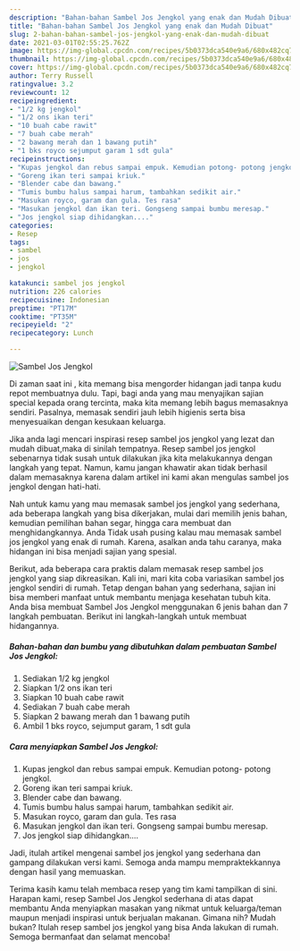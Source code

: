 ```yaml
---
description: "Bahan-bahan Sambel Jos Jengkol yang enak dan Mudah Dibuat"
title: "Bahan-bahan Sambel Jos Jengkol yang enak dan Mudah Dibuat"
slug: 2-bahan-bahan-sambel-jos-jengkol-yang-enak-dan-mudah-dibuat
date: 2021-03-01T02:55:25.762Z
image: https://img-global.cpcdn.com/recipes/5b0373dca540e9a6/680x482cq70/sambel-jos-jengkol-foto-resep-utama.jpg
thumbnail: https://img-global.cpcdn.com/recipes/5b0373dca540e9a6/680x482cq70/sambel-jos-jengkol-foto-resep-utama.jpg
cover: https://img-global.cpcdn.com/recipes/5b0373dca540e9a6/680x482cq70/sambel-jos-jengkol-foto-resep-utama.jpg
author: Terry Russell
ratingvalue: 3.2
reviewcount: 12
recipeingredient:
- "1/2 kg jengkol"
- "1/2 ons ikan teri"
- "10 buah cabe rawit"
- "7 buah cabe merah"
- "2 bawang merah dan 1 bawang putih"
- "1 bks royco sejumput garam 1 sdt gula"
recipeinstructions:
- "Kupas jengkol dan rebus sampai empuk. Kemudian potong- potong jengkol."
- "Goreng ikan teri sampai kriuk."
- "Blender cabe dan bawang."
- "Tumis bumbu halus sampai harum, tambahkan sedikit air."
- "Masukan royco, garam dan gula. Tes rasa"
- "Masukan jengkol dan ikan teri. Gongseng sampai bumbu meresap."
- "Jos jengkol siap dihidangkan...."
categories:
- Resep
tags:
- sambel
- jos
- jengkol

katakunci: sambel jos jengkol 
nutrition: 226 calories
recipecuisine: Indonesian
preptime: "PT17M"
cooktime: "PT35M"
recipeyield: "2"
recipecategory: Lunch

---
```



![Sambel Jos Jengkol](https://img-global.cpcdn.com/recipes/5b0373dca540e9a6/680x482cq70/sambel-jos-jengkol-foto-resep-utama.jpg)

Di zaman  saat ini , kita memang bisa mengorder hidangan jadi tanpa kudu repot membuatnya dulu. Tapi, bagi anda yang mau menyajikan sajian special kepada orang tercinta, maka kita memang lebih bagus memasaknya sendiri. Pasalnya, memasak sendiri jauh lebih higienis serta bisa menyesuaikan dengan kesukaan keluarga.

Jika anda lagi mencari inspirasi resep sambel jos jengkol yang lezat dan mudah dibuat,maka di sinilah tempatnya. Resep sambel jos jengkol  sebenarnya tidak susah untuk dilakukan jika kita melakukannya dengan langkah yang tepat. Namun, kamu jangan khawatir akan tidak berhasil dalam memasaknya 
karena dalam artikel ini kami akan mengulas sambel jos jengkol dengan hati-hati.  



Nah untuk kamu yang mau memasak sambel jos jengkol yang sederhana, ada beberapa langkah yang bisa dikerjakan, mulai dari memilih jenis bahan, kemudian pemilihan bahan segar, hingga cara membuat dan menghidangkannya. Anda Tidak usah pusing kalau mau memasak sambel jos jengkol yang enak di rumah. Karena, asalkan anda  tahu caranya, maka hidangan ini bisa menjadi sajian yang spesial.

Berikut, ada beberapa cara praktis  dalam memasak resep sambel jos jengkol yang siap dikreasikan. Kali ini, mari kita coba variasikan sambel jos jengkol sendiri di rumah. Tetap dengan bahan yang sederhana, sajian ini bisa memberi manfaat untuk membantu menjaga kesehatan tubuh kita. Anda bisa membuat Sambel Jos Jengkol menggunakan 6 jenis bahan dan 7 langkah pembuatan. Berikut ini langkah-langkah untuk membuat hidangannya.

<!--inarticleads1-->

##### Bahan-bahan dan bumbu yang dibutuhkan dalam pembuatan Sambel Jos Jengkol:

1. Sediakan 1/2 kg jengkol
1. Siapkan 1/2 ons ikan teri
1. Siapkan 10 buah cabe rawit
1. Sediakan 7 buah cabe merah
1. Siapkan 2 bawang merah dan 1 bawang putih
1. Ambil 1 bks royco, sejumput garam, 1 sdt gula




<!--inarticleads2-->

##### Cara menyiapkan Sambel Jos Jengkol:

1. Kupas jengkol dan rebus sampai empuk. Kemudian potong- potong jengkol.
1. Goreng ikan teri sampai kriuk.
1. Blender cabe dan bawang.
1. Tumis bumbu halus sampai harum, tambahkan sedikit air.
1. Masukan royco, garam dan gula. Tes rasa
1. Masukan jengkol dan ikan teri. Gongseng sampai bumbu meresap.
1. Jos jengkol siap dihidangkan....




Jadi, itulah artikel mengenai  sambel jos jengkol  yang sederhana dan gampang dilakukan versi kami. Semoga anda mampu mempraktekkannya dengan hasil yang memuaskan. 

Terima kasih kamu telah membaca resep yang tim kami tampilkan di sini. Harapan kami, resep  Sambel Jos Jengkol sederhana di atas dapat membantu Anda menyiapkan masakan yang nikmat untuk keluarga/teman maupun menjadi inspirasi untuk berjualan makanan. Gimana nih? Mudah bukan? Itulah resep sambel jos jengkol yang bisa Anda lakukan di rumah. Semoga bermanfaat dan selamat mencoba!

